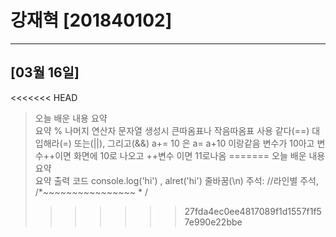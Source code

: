 # 강재혁 [201840102]
---
## [03월 16일]
<<<<<<< HEAD
>오늘 배운 내용 요약 <br/>
>요약  % 나머지 연산자 문자열 생성시 큰따옴표나 작음따옴표 사용 같다(==) 대입해라(=)
 또는(||), 그리고(&&) a+= 10 은 a= a+10 이랑같음 
 변수가 10아고 변수++이면 화면에 10로 나오고 ++변수 이면 11로나옴
=======
>오늘 배운 내용 요약<br>
>요약 출력 코드 console.log('hi') , alret('hi')
줄바꿈(\n)
주석: //라인별 주석, /*~~~~~~~~~~~~~~~~ * /
>>>>>>> 27fda4ec0ee4817089f1d1557f1f57e990e22bbe


